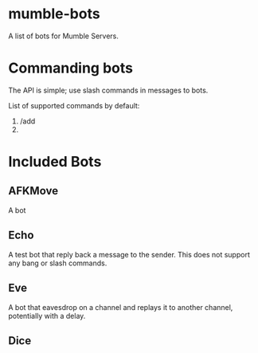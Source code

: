 mumble-bots
===========

A list of bots for Mumble Servers.

# Commanding bots
The API is simple; use slash commands in messages to bots.

List of supported commands by default:
1. /add
2. 

# Included Bots
## AFKMove
A bot

## Echo
A test bot that reply back a message to the sender. This does not support any bang or slash commands.

## Eve
A bot that eavesdrop on a channel and replays it to another channel, potentially with a delay.

## Dice
